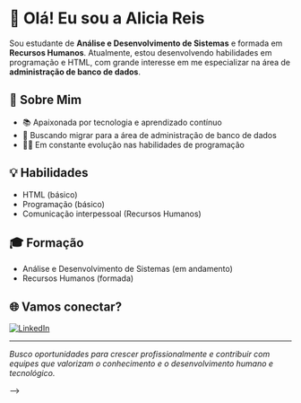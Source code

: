 # 👋 Olá! Eu sou a Alicia Reis

Sou estudante de **Análise e Desenvolvimento de Sistemas** e formada em **Recursos Humanos**. Atualmente, estou desenvolvendo habilidades em programação e HTML, com grande interesse em me especializar na área de **administração de banco de dados**.

## 🚀 Sobre Mim

- 📚 Apaixonada por tecnologia e aprendizado contínuo
- 🎯 Buscando migrar para a área de administração de banco de dados
- 🧑‍💻 Em constante evolução nas habilidades de programação

## 💡 Habilidades

- HTML (básico)
- Programação (básico)
- Comunicação interpessoal (Recursos Humanos)

## 🎓 Formação

- Análise e Desenvolvimento de Sistemas (em andamento)
- Recursos Humanos (formada)

## 🌐 Vamos conectar?

[![LinkedIn](https://img.shields.io/badge/-LinkedIn-blue?logo=linkedin&logoColor=white&style=flat)](https://www.linkedin.com/in/alicia-reis-793a33140)

---

*Busco oportunidades para crescer profissionalmente e contribuir com equipes que valorizam o conhecimento e o desenvolvimento humano e tecnológico.*


-->
